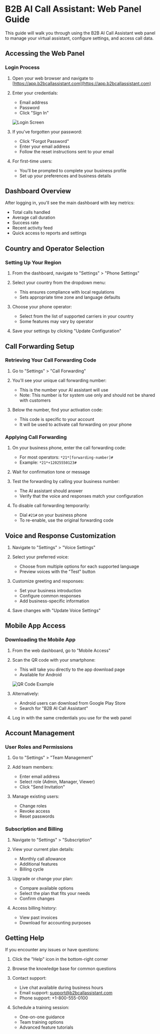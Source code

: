 # B2B AI Call Assistant: Web Panel Guide

This guide will walk you through using the B2B AI Call Assistant web panel to manage your virtual assistant, configure settings, and access call data.

## Accessing the Web Panel

### Login Process

1. Open your web browser and navigate to [https://app.b2bcallassistant.com](https://app.b2bcallassistant.com)

2. Enter your credentials:
   - Email address
   - Password
   - Click "Sign In"

   ![Login Screen](https://images.unsplash.com/photo-1614064641938-3bbee52942c7?ixlib=rb-1.2.1&auto=format&fit=crop&w=800&q=80)

3. If you've forgotten your password:
   - Click "Forgot Password"
   - Enter your email address
   - Follow the reset instructions sent to your email

4. For first-time users:
   - You'll be prompted to complete your business profile
   - Set up your preferences and business details

## Dashboard Overview

After logging in, you'll see the main dashboard with key metrics:

- Total calls handled
- Average call duration
- Success rate
- Recent activity feed
- Quick access to reports and settings

## Country and Operator Selection

### Setting Up Your Region

1. From the dashboard, navigate to "Settings" > "Phone Settings"

2. Select your country from the dropdown menu:
   - This ensures compliance with local regulations
   - Sets appropriate time zone and language defaults

3. Choose your phone operator:
   - Select from the list of supported carriers in your country
   - Some features may vary by operator

4. Save your settings by clicking "Update Configuration"

## Call Forwarding Setup

### Retrieving Your Call Forwarding Code

1. Go to "Settings" > "Call Forwarding"

2. You'll see your unique call forwarding number:
   - This is the number your AI assistant will use
   - Note: This number is for system use only and should not be shared with customers

3. Below the number, find your activation code:
   - This code is specific to your account
   - It will be used to activate call forwarding on your phone

### Applying Call Forwarding

1. On your business phone, enter the call forwarding code:
   - For most operators: `*21*[forwarding-number]#`
   - Example: `*21*+12025550123#`

2. Wait for confirmation tone or message

3. Test the forwarding by calling your business number:
   - The AI assistant should answer
   - Verify that the voice and responses match your configuration

4. To disable call forwarding temporarily:
   - Dial `#21#` on your business phone
   - To re-enable, use the original forwarding code

## Voice and Response Customization

1. Navigate to "Settings" > "Voice Settings"

2. Select your preferred voice:
   - Choose from multiple options for each supported language
   - Preview voices with the "Test" button

3. Customize greeting and responses:
   - Set your business introduction
   - Configure common responses
   - Add business-specific information

4. Save changes with "Update Voice Settings"

## Mobile App Access

### Downloading the Mobile App

1. From the web dashboard, go to "Mobile Access"

2. Scan the QR code with your smartphone:
   - This will take you directly to the app download page
   - Available for Android

   ![QR Code Example](https://images.unsplash.com/photo-1595079676339-1534801ad6cf?ixlib=rb-1.2.1&auto=format&fit=crop&w=800&q=80)

3. Alternatively:
   - Android users can download from Google Play Store
   - Search for "B2B AI Call Assistant"

4. Log in with the same credentials you use for the web panel

## Account Management

### User Roles and Permissions

1. Go to "Settings" > "Team Management"

2. Add team members:
   - Enter email address
   - Select role (Admin, Manager, Viewer)
   - Click "Send Invitation"

3. Manage existing users:
   - Change roles
   - Revoke access
   - Reset passwords

### Subscription and Billing

1. Navigate to "Settings" > "Subscription"

2. View your current plan details:
   - Monthly call allowance
   - Additional features
   - Billing cycle

3. Upgrade or change your plan:
   - Compare available options
   - Select the plan that fits your needs
   - Confirm changes

4. Access billing history:
   - View past invoices
   - Download for accounting purposes

## Getting Help

If you encounter any issues or have questions:

1. Click the "Help" icon in the bottom-right corner

2. Browse the knowledge base for common questions

3. Contact support:
   - Live chat available during business hours
   - Email support: support@b2bcallassistant.com
   - Phone support: +1-800-555-0100

4. Schedule a training session:
   - One-on-one guidance
   - Team training options
   - Advanced feature tutorials